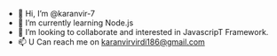 - 👋 Hi, I’m @karanvir-7
- 🌱 I’m currently learning Node.js 
- 💞️ I’m looking to collaborate and interested in JavascripT Framework.
- 📫 U Can reach me on karanvirvirdi186@gmail.com
<!---
karanvir-7/karanvir-7 is a ✨ special ✨ repository because its `README.md` (this file) appears on your GitHub profile.
You can click the Preview link to take a look at your changes.
--->
